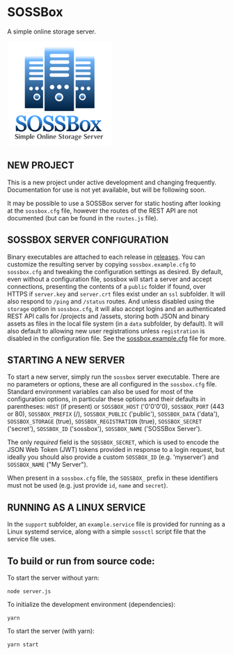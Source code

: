# SOSSBox
A simple online storage server.

<img src="public/logo.png" alt="SOSSBox Server Logo" style="zoom:75%;" />

## NEW PROJECT
This is a new project under active development and changing frequently. Documentation for use is not yet available, but will be following soon. 

It may be possible to use a SOSSBox server for static hosting after looking at the `sossbox.cfg` file, however the routes of the REST API are not documented (but can be found in the `routes.js` file).

## SOSSBOX SERVER CONFIGURATION

Binary executables are attached to each release in [releases](https://github.com/appurist/sossbox/releases). You can customize the resulting server by copying `sossbox.example.cfg` to `sossbox.cfg` and tweaking the configuration settings as desired. By default, even without a configuration file, sossbox will start a server and accept connections, presenting the contents of a `public` folder if found, over HTTPS if `server.key` and `server.crt` files exist under an `ssl` subfolder. It will also respond to `/ping` and `/status` routes. And unless disabled using the `storage` option in `sossbox.cfg`, it will also accept logins and an authenticated REST API calls for /projects and /assets, storing both JSON and binary assets as files in the local file system (in a `data` subfolder, by default). It will also default to allowing new user registrations unless `registration` is disabled in the configuration file. See the [sossbox.example.cfg](https://github.com/appurist/sossbox/blob/master/sossbox.example.cfg) file for more.

## STARTING A NEW SERVER

To start a new server, simply run the `sossbox` server executable. There are no parameters or options, these are all configured in the `sossbox.cfg` file. Standard environment variables can also be used for most of the configuration options, in particular these options and their defaults in parentheses: `HOST` (if present) or `SOSSBOX_HOST` ('0'0'0'0), `SOSSBOX_PORT` (443 or 80), `SOSSBOX_PREFIX` (/), `SOSSBOX_PUBLIC` ('public'), `SOSSBOX_DATA` ('data'), `SOSSBOX_STORAGE` (true), `SOSSBOX_REGISTRATION` (true), `SOSSBOX_SECRET` ('secret'), `SOSSBOX_ID` ('sossbox'), `SOSSBOX_NAME` ('SOSSBox Server').
    
The only *required* field is the `SOSSBOX_SECRET`, which is used to encode the JSON Web Token (JWT) tokens provided in response to a login request, but ideally you should also provide a custom `SOSSBOX_ID` (e.g. 'myserver') and `SOSSBOX_NAME` ("My Server").

When present in a `sossbox.cfg` file, the `SOSSBOX_` prefix in these identifiers must not be used (e.g. just provide `id`, `name` and `secret`).

## RUNNING AS A LINUX SERVICE

In the `support` subfolder, an `example.service` file is provided for running as a Linux systemd service, along with a simple `sossctl` script file that the service file uses.

## To build or run from source code:

To start the server without yarn:
```
node server.js
```

To initialize the development environment (dependencies):
```
yarn
```
To start the server (with yarn):
```
yarn start
```
